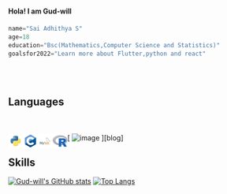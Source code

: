 #### Hola! I am Gud-will

```python
name="Sai Adhithya S"
age=18
education="Bsc(Mathematics,Computer Science and Statistics)"
goalsfor2022="Learn more about Flutter,python and react"
```
<br></br>

## Languages
<br></br>
[<img align="left" alt="python" width="30px" src="https://raw.githubusercontent.com/github/explore/80688e429a7d4ef2fca1e82350fe8e3517d3494d/topics/python/python.png" />
<img align="left" alt="c" width="30px" src="https://raw.githubusercontent.com/github/explore/f3e22f0dca2be955676bc70d6214b95b13354ee8/topics/c/c.png" />
<img align="left" alt="mysql" width="30px" src="https://raw.githubusercontent.com/github/explore/80688e429a7d4ef2fca1e82350fe8e3517d3494d/topics/mysql/mysql.png" />
![image](https://user-images.githubusercontent.com/81401804/149717313-a37e9052-6fb9-4c18-af3f-2067ddfff56f.png)
<img align="left" alt="r" width="30px" src="https://raw.githubusercontent.com/github/explore/80688e429a7d4ef2fca1e82350fe8e3517d3494d/topics/r/r.png" />][blog]

## Skills
[![Gud-will's GitHub stats](https://github-readme-stats.vercel.app/api?username=Gud-will&hide=stars&count_private=true&show_icons=true&theme=tokyonight)](https://github.com/anuraghazra/github-readme-stats)
[![Top Langs](https://github-readme-stats.vercel.app/api/top-langs?username=Gud-will&show_icons=true&theme=tokyonight)](https://github.com/anuraghazra/github-readme-stats)
